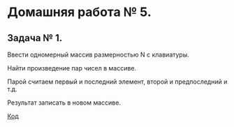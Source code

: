 # Домашняя работа № 5.

## Задача № 1.
Ввести одномерный массив размерностью N с клавиатуры.

Найти произведение пар чисел в массиве. 

Парой считаем первый и последний элемент, второй и предпоследний и т.д. 

Результат записать в новом массиве.

[Код](Ex1/Program.cs)
